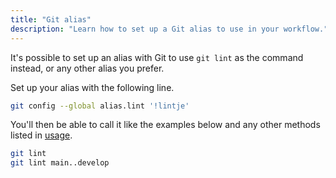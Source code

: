 ```yaml
---
title: "Git alias"
description: "Learn how to set up a Git alias to use in your workflow."
---
```


It's possible to set up an alias with Git to use `git lint` as the command instead, or any other alias you prefer.

Set up your alias with the following line.

```sh
git config --global alias.lint '!lintje'
```

You'll then be able to call it like the examples below and any other methods listed in [usage](#usage).

```sh
git lint
git lint main..develop
```
